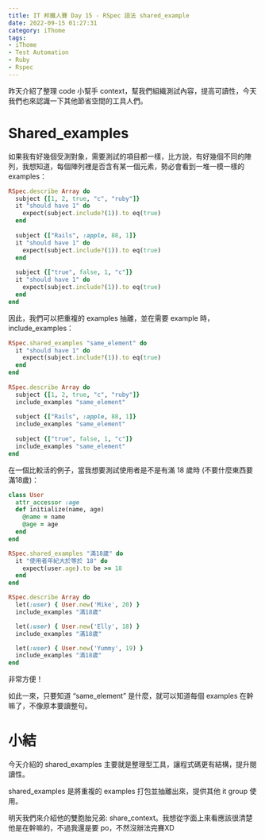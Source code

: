 ```yaml
---
title: IT 邦鐵人賽 Day 15 - RSpec 語法 shared_example
date: 2022-09-15 01:27:31
category: iThome
tags: 
- iThome
- Test Automation
- Ruby
- Rspec
---
```

昨天介紹了整理 code 小幫手 context，幫我們組織測試內容，提高可讀性，今天我們也來認識一下其他節省空間的工具人們。

# Shared_examples
如果我有好幾個受測對象，需要測試的項目都一樣，比方說，有好幾個不同的陣列，我想知道，每個陣列裡是否含有某一個元素，勢必會看到一堆一模一樣的 examples：

<!--more-->

```ruby
RSpec.describe Array do
  subject {[1, 2, true, "c", "ruby"]}
  it "should have 1" do
    expect(subject.include?(1)).to eq(true)
  end
 
  subject {["Rails", :apple, 88, 1]}
  it "should have 1" do
    expect(subject.include?(1)).to eq(true)
  end
 
  subject {["true", false, 1, "c"]}
  it "should have 1" do
    expect(subject.include?(1)).to eq(true)
  end
end
```

因此，我們可以把重複的 examples 抽離，並在需要 example 時， include_examples：

```ruby
RSpec.shared_examples "same_element" do
  it "should have 1" do
    expect(subject.include?(1)).to eq(true)
  end
end
 
RSpec.describe Array do
  subject {[1, 2, true, "c", "ruby"]}
  include_examples "same_element"
 
  subject {["Rails", :apple, 88, 1]}
  include_examples "same_element"
 
  subject {["true", false, 1, "c"]}
  include_examples "same_element"
end
```

在一個比較活的例子，當我想要測試使用者是不是有滿 18 歲時 (不要什麼東西要滿18歲)：

```ruby
class User 
  attr_accessor :age
  def initialize(name, age)
    @name = name
    @age = age
  end
end

RSpec.shared_examples "滿18歲" do
  it "使用者年紀大於等於 18" do
    expect(user.age).to be >= 18
  end
end

RSpec.describe Array do
  let(:user) { User.new('Mike', 20) }
  include_examples "滿18歲"

  let(:user) { User.new('Elly', 18) }
  include_examples "滿18歲"

  let(:user) { User.new('Yummy', 19) }
  include_examples "滿18歲"
end
```

非常方便！

如此一來，只要知道 “same_element” 是什麼，就可以知道每個 examples 在幹嘛了，不像原本要讀整句。

# 小結
今天介紹的 shared_examples 主要就是整理型工具，讓程式碼更有結構，提升閱讀性。

shared_examples 是將重複的 examples 打包並抽離出來，提供其他 it group 使用。

明天我們來介紹他的雙胞胎兄弟: share_context。我想從字面上來看應該很清楚他是在幹嘛的，不過我還是要 po，不然沒辦法完賽XD
